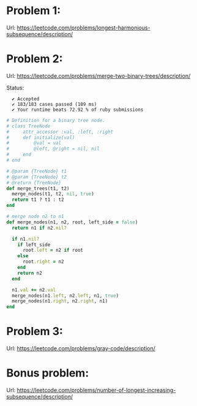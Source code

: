# Problem 1:
Url: https://leetcode.com/problems/longest-harmonious-subsequence/description/

# Problem 2:
Url: https://leetcode.com/problems/merge-two-binary-trees/description/

Status:
```
  ✔ Accepted
  ✔ 183/183 cases passed (109 ms)
  ✔ Your runtime beats 72.92 % of ruby submissions
```

```ruby
# Definition for a binary tree node.
# class TreeNode
#     attr_accessor :val, :left, :right
#     def initialize(val)
#         @val = val
#         @left, @right = nil, nil
#     end
# end

# @param {TreeNode} t1
# @param {TreeNode} t2
# @return {TreeNode}
def merge_trees(t1, t2)
  merge_nodes(t1, t2, nil, true)
  return t1 ? t1 : t2
end

# merge node n2 to n1
def merge_nodes(n1, n2, root, left_side = false)
  return n1 if n2.nil?

  if n1.nil?
    if left_side
      root.left = n2 if root
    else
      root.right = n2
    end
    return n2
  end

  n1.val += n2.val
  merge_nodes(n1.left, n2.left, n1, true)
  merge_nodes(n1.right, n2.right, n1)
end


```

# Problem 3:
Url: https://leetcode.com/problems/gray-code/description/

# Bonus problem:
Url: https://leetcode.com/problems/number-of-longest-increasing-subsequence/description/

